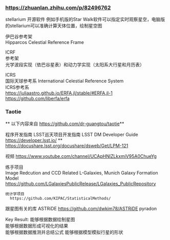 
### https://zhuanlan.zhihu.com/p/82496762

  stellarium
    开源软件
    例如手机版的Star Walk软件可以指定实时观察星空，电脑版的stellarium可以准确计算天体位置，绘制星空图

  伊巴谷参考架  
      Hipparcos Celestial Reference Frame

  ICRF  
      参考架  
      光学波段实现（依巴谷星表）和动力学实现（太阳系大行星和月历表）  

  ICRS  
    国际天球参考系   International Celestial Reference System  
    ICRS参考系  
          https://juliaastro.github.io/ERFA.jl/stable/#ERFA.jl-1  
          https://github.com/liberfa/erfa  

### Taotie

** 以下内容来自 https://github.com/dr-guangtou/taotie**


  程序开发指南
      LSST巡天项目开发指南 LSST DM Developer Guide  https://developer.lsst.io/  **
      https://docushare.lsst.org/docushare/dsweb/Get/LPM-121

  视频
      https://www.youtube.com/channel/UCApHNlZLkxmiV95A0ChueYg

  练手项目  
      Image Redcution and CCD Related
      L-Galaxies, Munich Galaxy Formation Model https://github.com/LGalaxiesPublicRelease/LGalaxies_PublicRepository

    统计学项目
      https://github.com/KIPAC/StatisticalMethods/


  跟星图有关的库
      ASTRiDE https://github.com/dwkim78/ASTRiDE
    pyradon 



Key Result:
    能够根据数据绘制星图  
    能够根据数据形成可视化的结果  
    能够根据数据推测并总结公式
    能够根据模型模拟行星的形状
